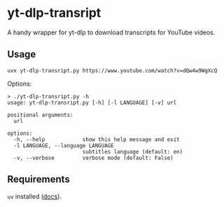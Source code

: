 # yt-dlp-transript

A handy wrapper for yt-dlp to download transcripts for YouTube videos.

## Usage

    uvx yt-dlp-transript.py https://www.youtube.com/watch?v=dQw4w9WgXcQ

Options:

    > ./yt-dlp-transript.py -h
    usage: yt-dlp-transript.py [-h] [-l LANGUAGE] [-v] url

    positional arguments:
      url

    options:
      -h, --help            show this help message and exit
      -l LANGUAGE, --language LANGUAGE
                            subtitles language (default: en)
      -v, --verbose         verbose mode (default: False)

## Requirements

`uv` installed ([docs](https://docs.astral.sh/uv/#getting-started)).
